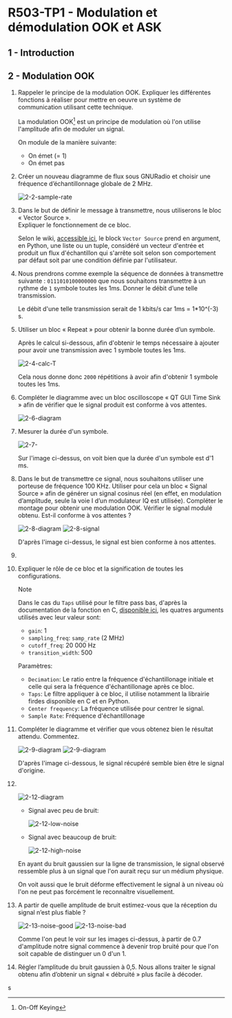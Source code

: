 # R503-TP1 - Modulation et démodulation OOK et ASK

## 1 - Introduction

## 2 - Modulation OOK

1. Rappeler le principe de la modulation OOK.
    Expliquer les différentes fonctions à réaliser pour mettre en oeuvre un
    système de communication utilisant cette technique.

    La modulation OOK[^1] est un principe de modulation où l'on utilise l'amplitude
    afin de moduler un signal.

    On module de la manière suivante:

    - On émet (= 1)
    - On émet pas

    [^1]: On-Off Keying

2. Créer  un  nouveau  diagramme  de  flux  sous  GNURadio  et  choisir  une  fréquence
  d’échantillonnage globale de 2 MHz.

    ![2-2-sample-rate](./src/img/2-2-sample-rate.png)

3. Dans le but de définir le message à transmettre, nous utiliserons le bloc « Vector Source ». \
  Expliquer le fonctionnement de ce bloc.

    Selon le wiki, [accessible ici](https://wiki.gnuradio.org/index.php/Vector_Source),
    le block `Vector Source` prend en argument, en Python, une liste ou un tuple, considéré
    un vecteur d'entrée et produit un flux d'échantillon qui s'arrête soit selon son comportement
    par défaut soit par une condition définie par l'utilisateur.

4. Nous  prendrons  comme  exemple  la  séquence  de  données  à  transmettre  suivante :
  `0111010100000000` que nous souhaitons transmettre à un rythme
  de `1` symbole toutes les 1ms.
  Donner le débit d’une telle transmission.

    Le débit d'une telle transmission serait de 1 kbits/s car 1ms = 1*10^(-3) s.

5. Utiliser un bloc « Repeat » pour obtenir la bonne durée d’un symbole.

    Après le calcul si-dessous, afin d'obtenir le temps nécessaire à ajouter pour avoir une
    transmission avec 1 symbole toutes les 1ms.

    ![2-4-calc-T](./src/img/2-4-calc-T.png)

    Cela nous donne donc `2000` répétitions à avoir
    afin d'obtenir 1 symbole toutes les 1ms.

6. Compléter le diagramme avec un bloc oscilloscope « QT GUI Time Sink » afin de vérifier que le
  signal produit est conforme à vos attentes.

    ![2-6-diagram](./src/img/2-6-gnu-diagram.png)

7. Mesurer la durée d'un symbole.

    ![2-7-](./src/img/2-7-time-symbol.png)

    Sur l'image ci-dessus, on voit bien que la durée d'un symbole est d'1 ms.

8. Dans le but de transmettre ce signal, nous souhaitons utiliser une porteuse de fréquence 100
  KHz. Utiliser pour cela un bloc « Signal Source » afin de générer un signal cosinus réel (en effet,
  en modulation d’amplitude, seule la voie I d’un modulateur IQ est utilisée). Compléter le
  montage pour obtenir une modulation OOK. Vérifier le signal modulé obtenu. Est-il conforme
  à vos attentes ?

    ![2-8-diagram](./src/img/2-8-diagram.png)
    ![2-8-signal](./src/img/2-8-signal.png)

    D'après l'image ci-dessus, le signal est bien conforme à nos attentes.

9. <br />

10. Expliquer le rôle de ce bloc et la signification de toutes les configurations.

    > [!NOTE]
    > Dans le cas du `Taps` utilisé pour le filtre pass bas,
    > d'après la documentation de la fonction en C,
    > [disponible ici](https://www.gnuradio.org/doc/doxygen/classgr_1_1filter_1_1firdes.html#abe4f96dd8c792ca3ddda655cd60f494b),
    > les quatres arguments utilisés avec leur valeur sont:
    >
    > - `gain`: 1
    > - `sampling_freq`: `samp_rate` (2 MHz)
    > - `cutoff_freq`: 20 000 Hz
    > - `transition_width`: 500

    Paramètres:

    - `Decimation`: Le ratio entre la fréquence d'échantillonage initiale et celle qui sera la fréquence d'échantillonage après ce bloc.
    - `Taps`: Le filtre appliquer à ce bloc, il utilise notamment la librairie firdes disponible en C et en Python.
    - `Center frequency`: La fréquence utilisée pour centrer le signal.
    - `Sample Rate`: Fréquence d'échantillonage

11. Compléter le diagramme et vérifier que vous obtenez bien le résultat attendu. Commentez.

    ![2-9-diagram](./src/img/2-9-diagram.png)
    ![2-9-diagram](./src/img/2-9-signal.png)

    D'après l'image ci-dessous, le signal récupéré semble bien être
    le signal d'origine.

12. <br />

    ![2-12-diagram](./src/img/2-12-diagram.png)

    - Signal avec peu de bruit:

      ![2-12-low-noise](./src/img/2-12-signal-low-noise.png)

    - Signal avec beaucoup de bruit:

      ![2-12-high-noise](./src/img/2-12-signal-high-noise.png)

    En ayant du bruit gaussien sur la ligne de transmission, le signal
    observé ressemble plus à un signal que l'on aurait reçu sur un médium
    physique.

    On voit aussi que le bruit déforme effectivement le signal à un niveau où l'on
    ne peut pas forcément le reconnaître visuellement.

13. A partir de quelle amplitude de bruit estimez-vous que la réception du signal n’est plus fiable ?

    ![2-13-noise-good](./src/img/2-13-noise-but-good.png)
    ![2-13-noise-bad](./src/img/2-13-noise-whats-that.png)

    Comme l'on peut le voir sur les images ci-dessus, à partir de 0.7 d'amplitude
    notre signal commence à devenir trop bruité pour que l'on soit capable de distinguer un
    0 d'un 1.

14. Régler l’amplitude du bruit gaussien à 0,5.
  Nous allons traiter le signal obtenu afin d’obtenir un signal « débruité » plus facile à décoder.

  s

